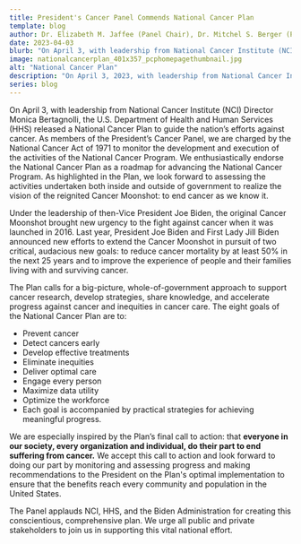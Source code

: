 ```yaml
---
title: President's Cancer Panel Commends National Cancer Plan
template: blog
author: Dr. Elizabeth M. Jaffee (Panel Chair), Dr. Mitchel S. Berger (Panel Member), Dr. Carol L. Brown (Panel Member)
date: 2023-04-03
blurb: "On April 3, with leadership from National Cancer Institute (NCI) Director Monica Bertagnolli, the U.S. Department of Health and Human Services (HHS) released a National Cancer Plan to guide the nation’s efforts against cancer."
image: nationalcancerplan_401x357_pcphomepagethumbnail.jpg
alt: "National Cancer Plan"
description: "On April 3, 2023, with leadership from National Cancer Institute (NCI) Director Monica Bertagnolli, the U.S. Department of Health and Human Services (HHS) released a National Cancer Plan to guide the nation’s efforts against cancer."
series: blog
---
```


On April 3, with leadership from National Cancer Institute (NCI) Director Monica Bertagnolli, the U.S. Department of Health and Human Services (HHS) released a National Cancer Plan to guide the nation’s efforts against cancer. As members of the President’s Cancer Panel, we are charged by the National Cancer Act of 1971 to monitor the development and execution of the activities of the National Cancer Program. We enthusiastically endorse the National Cancer Plan as a roadmap for advancing the National Cancer Program. As highlighted in the Plan, we look forward to assessing the activities undertaken both inside and outside of government to realize the vision of the reignited Cancer Moonshot: to end cancer as we know it.

<div>
<image-with-class
	className="float-right"
	imagewidth="40%"
	src="nationalcancerplan_401x357_pcphomepagethumbnail.jpg"
	alt="National Cancer Plan">
</image-with-class>
</div>

Under the leadership of then-Vice President Joe Biden, the original Cancer Moonshot brought new urgency to the fight against cancer when it was launched in 2016. Last year, President Joe Biden and First Lady Jill Biden announced new efforts to extend the Cancer Moonshot in pursuit of two critical, audacious new goals: to reduce cancer mortality by at least 50% in the next 25 years and to improve the experience of people and their families living with and surviving cancer.

The Plan calls for a big-picture, whole-of-government approach to support cancer research, develop strategies, share knowledge, and accelerate progress against cancer and inequities in cancer care. The eight goals of the National Cancer Plan are to:

- Prevent cancer
- Detect cancers early
- Develop effective treatments
- Eliminate inequities
- Deliver optimal care
- Engage every person
- Maximize data utility
- Optimize the workforce
- Each goal is accompanied by practical strategies for achieving meaningful progress.

We are especially inspired by the Plan’s final call to action: that **everyone in our society, every organization and individual, do their part to end suffering from cancer.** We accept this call to action and look forward to doing our part by monitoring and assessing progress and making recommendations to the President on the Plan's optimal implementation to ensure that the benefits reach every community and population in the United States.

The Panel applauds NCI, HHS, and the Biden Administration for creating this conscientious, comprehensive plan. We urge all public and private stakeholders to join us in supporting this vital national effort.
